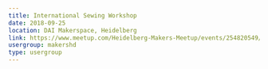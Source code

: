 ```yaml
---
title: International Sewing Workshop
date: 2018-09-25
location: DAI Makerspace, Heidelberg
link: https://www.meetup.com/Heidelberg-Makers-Meetup/events/254820549/
usergroup: makershd
type: usergroup
---
```

